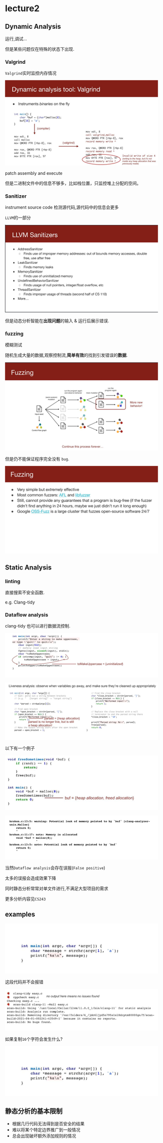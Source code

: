 # lecture2

## Dynamic Analysis

运行,调试...

但是某些问题仅在特殊的状态下出现.

### Valgrind

`Valgrind`实时监控内存情况

![](../../pic/2021/lecture2/1.jpg)

patch assembly and execute

但是二进制文件中的信息不够多，比如栈位置，只监控堆上分配的空间。

### Sanitizer

instrument source code 检测源代码,源代码中的信息会更多

`LLVM`的一部分

![](../../pic/2021/lecture2/2.jpg)

但是动态分析智能在**出现问题**的输入 & 运行后展示错误.

### fuzzing

模糊测试

随机生成大量的数据,观察控制流,**简单有效**的找到引发错误的**数据**.

![](../../pic/2021/lecture2/3.jpg)

但是仍不能保证程序完全没有 `bug`.

![](../../pic/2021/lecture2/4.jpg)

## Static Analysis

### linting

直接搜索不安全函数.

e.g. Clang-tidy

### Dataflow analysis

clang-tidy 也可以进行数据流控制.

![](../../pic/2021/lecture2/5.jpg)

![](../../pic/2021/lecture2/6.jpg)

以下有一个例子

![](../../pic/2021/lecture2/7.jpg)

![](../../pic/2021/lecture2/8.jpg)

当然`Dataflow analysis`会存在误报(`False positive`)

太多的误报会造成效果下降

同时静态分析常常对单文件进行,不满足大型项目的需求

更多分析内容见`CS243`

## examples

![](../../pic/2021/lecture2/9.jpg)

这段代码并不会报错

![](../../pic/2021/lecture2/10.jpg)

如果复制`16`个字符会发生什么?

![](../../pic/2021/lecture2/9.jpg)

## 静态分析的基本限制

- 根据几行代码无法得到是否安全的结果
- 难以将某个特定边界推广到一般情况
- 总会出现破坏额外添加规则的情况